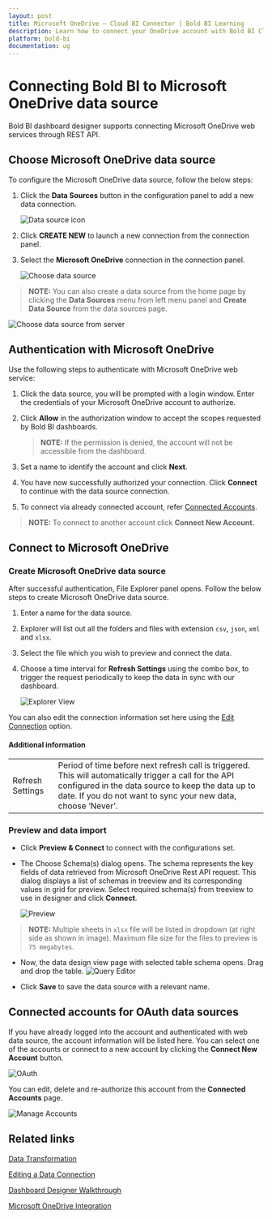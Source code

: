 ```yaml
---
layout: post
title: Microsoft OneDrive – Cloud BI Connector | Bold BI Learning
description: Learn how to connect your OneDrive account with Bold BI Cloud, read CSV, JSON, XML and XLSX files and create data source for widget configuration.
platform: bold-bi
documentation: ug
---
```


# Connecting Bold BI to Microsoft OneDrive data source
Bold BI dashboard designer supports connecting Microsoft OneDrive web services through REST API. 

## Choose Microsoft OneDrive data source
To configure the Microsoft OneDrive data source, follow the below steps:
1. Click the **Data Sources** button in the configuration panel to add a new data connection.

   ![Data source icon](/static/assets/cloud/working-with-datasource/data-connectors/images/common/DataSourcesIcon.png)

2. Click **CREATE NEW** to launch a new connection from the connection panel.
3. Select the **Microsoft OneDrive** connection in the connection panel.

   ![Choose data source](/static/assets/cloud/working-with-datasource/data-connectors/images/OneDrive/ChooseDS.png)

> **NOTE:**  You can also create a data source from the home page by clicking the **Data Sources** menu from left menu panel and **Create Data Source** from the data sources page.

   ![Choose data source from server](/static/assets/cloud/working-with-datasource/data-connectors/images/OneDrive/ChooseDS_server.png)

## Authentication with Microsoft OneDrive
Use the following steps to authenticate with Microsoft OneDrive web service:

1. Click the data source, you will be prompted with a login window. Enter the credentials of your Microsoft OneDrive account to authorize.
2. Click **Allow** in the authorization window to accept the scopes requested by Bold BI dashboards.

   > **NOTE:**  If the permission is denied, the account will not be accessible from the dashboard.

3. Set a name to identify the account and click **Next**. 
4. You have now successfully authorized your connection. Click **Connect** to continue with the data source connection.
5. To connect via already connected account, refer [Connected Accounts](/embedded-bi/working-with-data-source/data-connectors/ms-one-drive/#connected-accounts-for-oauth-data-sources).

> **NOTE:**  To connect to another account click **Connect New Account.**


## Connect to Microsoft OneDrive
### Create Microsoft OneDrive data source
After successful authentication, File Explorer panel opens. Follow the below steps to create Microsoft OneDrive data source.
1. Enter a name for the data source.
2. Explorer will list out all the folders and files with extension `csv`, `json`, `xml` and `xlsx`.
3. Select the file which you wish to preview and connect the data.
4. Choose a time interval for **Refresh Settings** using the combo box, to trigger the request periodically to keep the data in sync with our dashboard. 

    ![Explorer View](/static/assets/cloud/working-with-datasource/data-connectors/images/OneDrive/Explorer.png)

You can also edit the connection information set here using the [Edit Connection](/cloud-bi/working-with-data-source/editing-a-data-connection/) option.

#### Additional information
<table width="600">
<tr>
<td>
Refresh Settings
</td>
<td>
Period of time before next refresh call is triggered. This will automatically trigger a call for the API configured in the data source to keep the data up to date. If you do not want to sync your new data, choose ‘Never’.
</td>
</tr>
</table>

### Preview and data import
* Click **Preview & Connect** to connect with the configurations set.
* The Choose Schema(s) dialog opens. The schema represents the key fields of data retrieved from Microsoft OneDrive Rest API request. This dialog displays a list of schemas in treeview and its corresponding values in grid for preview. Select required schema(s) from treeview to use in designer and click **Connect**.

   ![Preview](/static/assets/cloud/working-with-datasource/data-connectors/images/common/ExcelPreview/Preview.png)

> **NOTE:**  Multiple sheets in `xlsx` file will be listed in dropdown (at right side as shown in image). Maximum file size for the files to preview is `75 megabytes`.

* Now, the data design view page with selected table schema opens. Drag and drop the table.
   ![Query Editor](/static/assets/cloud/working-with-datasource/data-connectors/images/common/ExcelPreview/QueryEditor.png)

* Click **Save** to save the data source with a relevant name.

## Connected accounts for OAuth data sources
If you have already logged into the account and authenticated with web data source, the account information will be listed here. You can select one of the accounts or connect to a new account by clicking the **Connect New Account** button.

   ![OAuth](/static/assets/cloud/working-with-datasource/data-connectors/images/OneDrive/OAuthDS.png)

You can edit, delete and re-authorize this account from the **Connected Accounts** page.

   ![Manage Accounts](/static/assets/cloud/working-with-datasource/data-connectors/images/OneDrive/ManageDS.png)

## Related links
[Data Transformation](/cloud-bi/working-with-data-source/transforming-data/joining-table/)

[Editing a Data Connection](/cloud-bi/working-with-data-source/editing-a-data-connection/)   

[Dashboard Designer Walkthrough](/cloud-bi/getting-started/quick-start/)

[Microsoft OneDrive Integration](https://www.boldbi.com/integrations/microsoft-onedrive?utm_source=syncfusion&utm_medium=documentation&utm_campaign=boldbimsonedriveintegration)